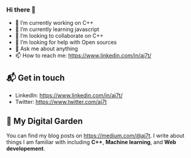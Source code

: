 ### Hi there 👋

- 🔭 I’m currently working on C++
- 🌱 I’m currently learning javascript
- 👯 I’m looking to collaborate on C++
- 🤔 I’m looking for help with Open sources
- 💬 Ask me about anything
- 📫 How to reach me:  https://www.linkedin.com/in/aj7t/


## 📬 Get in touch

- LinkedIn: https://www.linkedin.com/in/aj7t/
- Twitter: https://www.twitter.com/aj7t


## 🌳 My Digital Garden

You can find my blog posts on https://medium.com/@aj7t. I write about things I
am familiar with including **C++**, **Machine learning**, and **Web developement**.

 
